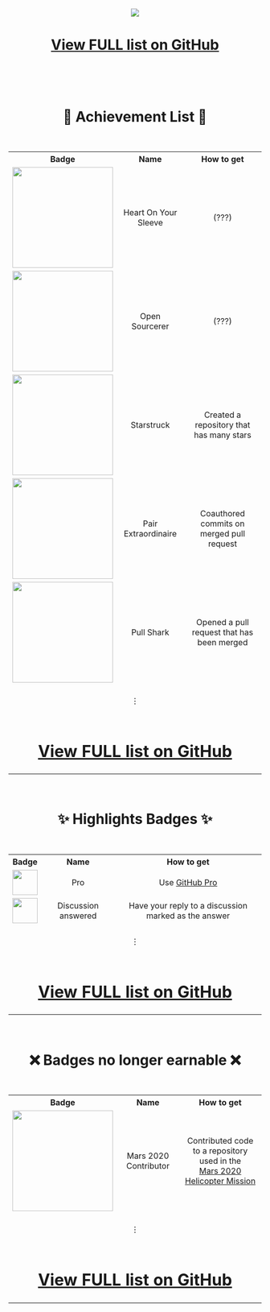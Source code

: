 <div align="center">
  <h1></h1>
<img src="https://user-images.githubusercontent.com/65187002/172940015-d9d072e7-c47d-4ddd-83f6-8e7717a721b8.png">
  
<br>
  
<h1><a href="{{ site.github.repository_url }}">View FULL list on GitHub</a></h1>

<br>
<br>
<br>

<h1>📃 Achievement List 📃</h1>
<br>

<table>
<tr align="center" valign="middle">
  <th>Badge</th>
  <th>Name</th>
  <th>How to get</th>
</tr>
<tr align="center" valign="middle">
  <td><img src="https://github.githubassets.com/images/modules/profile/achievements/heart-on-your-sleeve-default.png" width="200px" height="200px"></td>
  <td>Heart On Your Sleeve</td>
  <td>(???)</td>
</tr>
<tr align="center" valign="middle">
  <td><img src="https://github.githubassets.com/images/modules/profile/achievements/open-sourcerer-default.png" width="200px" height="200px"></td>
  <td>Open Sourcerer</td>
  <td>(???)</td>
</tr>
<tr align="center" valign="middle">
  <td><img src="https://github.githubassets.com/images/modules/profile/achievements/starstruck-default.png" width="200px" height="200px"></td>
  <td>Starstruck</td>
  <td>Created a repository that has many stars</td>
</tr>
<tr align="center" valign="middle">
  <td><img src="https://github.githubassets.com/images/modules/profile/achievements/pair-extraordinaire-default.png" width="200px" height="200px"></td>
  <td>Pair Extraordinaire</td>
  <td>Coauthored commits on merged pull request</td>
</tr>
<tr align="center" valign="middle">
  <td valign="middle"><img src="https://github.githubassets.com/images/modules/profile/achievements/pull-shark-default.png" width="200px" height="200px"></td>
  <td valign="middle">Pull Shark</td>
  <td valign="middle">Opened a pull request that has been merged</td>
</tr>
<tr align="center" height="50px" valign="middle">
  <td colspan="3"><br>⋮<br><br></td>
</tr>
<tr align="center" valign="middle">
  <td colspan="3"><h1><a href="{{ site.github.repository_url }}">View FULL list on GitHub</a></h1></td>
</tr>
</table>


<br>

  <h1>✨ Highlights Badges ✨</h1>
<br>

<table>
<tr align="center" valign="center">
  <th>Badge</th>
  <th>Name</th>
  <th>How to get</th>
</tr>
<tr align="center" valign="center">
  <td><img src="https://user-images.githubusercontent.com/65187002/173065669-d1fdb5a7-8895-43cc-8dea-72a511a37e86.svg" width="50px" height="50px"></td>
  <td>Pro</td>
  <td>Use <a href="https://docs.github.com/en/get-started/learning-about-github/githubs-products#github-pro">GitHub Pro</a></td>
</tr>
<tr align="center" valign="center">
  <td><img src="https://user-images.githubusercontent.com/65187002/173078106-28bea542-4620-46ee-837d-defda3e44ca6.svg" width="50px" height="50px"></td>
  <td>Discussion answered</td>
  <td>Have  your reply to a discussion marked as the answer</td>
</tr>
<tr align="center" height="50px" valign="center">
  <td colspan="3"><br>⋮<br><br></td>
</tr>
<tr align="center" valign="center">
  <td colspan="3"><h1><a href="{{ site.github.repository_url }}">View FULL list on GitHub</a></h1></td>
</tr>
</table>

<br>

<h1>❌ Badges no longer earnable ❌</h1>
<br>

<table>
<tr align="center" valign="center" valign="center">
  <th>Badge</th>
  <th>Name</th>
  <th>How to get</th>
</tr>
<tr align="center" valign="center">
  <td><img src="https://github.githubassets.com/images/modules/profile/achievements/mars-2020-contributor-default.png" width="200px" height="200px"></td>
  <td>Mars 2020 Contributor</td>
  <td>Contributed code to a repository used in the<br><a href="https://github.com/readme/featured/nasa-ingenuity-helicopter">Mars 2020 Helicopter Mission</a></td>
</tr>
<tr align="center" height="50px" valign="center">
  <td colspan="3"><br>⋮<br><br></td>
</tr>
<tr align="center" valign="center">
  <td colspan="3"><h1><a href="{{ site.github.repository_url }}">View FULL list on GitHub</a></h1></td>
</tr>
</table>
  
</div>
